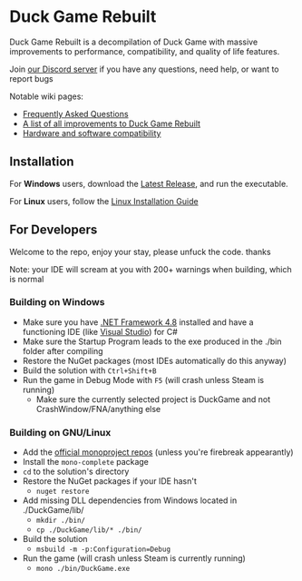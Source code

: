 # Duck Game Rebuilt
Duck Game Rebuilt is a decompilation of Duck Game with massive improvements to performance, compatibility, and quality of life features.

Join [our Discord server](https://discord.gg/XkAjt744hz) if you have any questions, need help, or want to report bugs

Notable wiki pages:
* [Frequently Asked Questions](https://github.com/TheFlyingFoool/DuckGameRebuilt/wiki/FAQ)
* [A list of all improvements to Duck Game Rebuilt](https://github.com/TheFlyingFoool/DuckGameRebuilt/wiki/Changelog)
* [Hardware and software compatibility](https://github.com/TheFlyingFoool/DuckGameRebuilt/wiki/Architectures-and-Devices)

## Installation

For **Windows** users, download the [Latest Release](https://github.com/TheFlyingFoool/DuckGameRebuilt/releases), and run the executable.

For **Linux** users, follow the [Linux Installation Guide](https://github.com/TheFlyingFoool/DuckGameRebuilt/wiki/Linux-Installation-Guide)

## For Developers
Welcome to the repo, enjoy your stay, please unfuck the code. thanks

Note: your IDE will scream at you with 200+ warnings when building, which is normal

### Building on Windows

* Make sure you have [.NET Framework 4.8](https://dotnet.microsoft.com/en-us/download/dotnet-framework/net48) installed and have a functioning IDE (like [Visual Studio](https://docs.microsoft.com/en-us/visualstudio/install/install-visual-studio?view=vs-2022)) for C#
* Make sure the Startup Program leads to the exe produced in the ./bin folder after compiling
* Restore the NuGet packages (most IDEs automatically do this anyway)
* Build the solution with `Ctrl+Shift+B`
* Run the game in Debug Mode with `F5` (will crash unless Steam is running)
  * Make sure the currently selected project is DuckGame and not CrashWindow/FNA/anything else

### Building on GNU/Linux

* Add the [official monoproject repos](https://www.mono-project.com/download/stable/) (unless you're firebreak appearantly)
* Install the `mono-complete` package<!-- * Install the `msbuild` package ..I think msbuild is a dependency of mono-complete -->
* `cd` to the solution's directory
* Restore the NuGet packages if your IDE hasn't
  * `nuget restore`
* Add missing DLL dependencies from Windows located in ./DuckGame/lib/
  * `mkdir ./bin/`
  * `cp ./DuckGame/lib/* ./bin/`
* Build the solution
  * `msbuild -m -p:Configuration=Debug`
* Run the game (will crash unless Steam is currently running)
  * `mono ./bin/DuckGame.exe`
